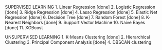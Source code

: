 SUPERVISED LEARNING
    1. Linear Regression [done]
    2. Logistic Regression [done]
    3. Ridge Regression  [done]
    4. Lasso Regression [done]
    5. Elastic Net Regression [done]
    6. Decision Tree [done]
    7. Random Forest [done]
    8. K-Nearest Neighbors [done]
    9. Support Vector Machine
    10. Naive Bayes [done]
    11. XGBoost

UNSUPERVISED LEARNING
    1. K-Means Clustering [done]
    2. Hierarchical Clustering
    3. Principal Component Analysis [done]
    4. DBSCAN clustering